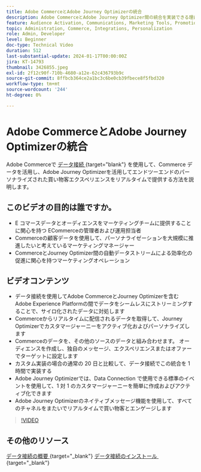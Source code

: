 ```yaml
---
title: Adobe CommerceとAdobe Journey Optimizerの統合
description: Adobe CommerceとAdobe Journey Optimizer間の統合を実装できる理由と方法を説明します。
feature: Audience Activation, Communications, Marketing Tools, Promotions/Events
topic: Administration, Commerce, Integrations, Personalization
role: Admin, Developer
level: Beginner
doc-type: Technical Video
duration: 512
last-substantial-update: 2024-01-17T00:00:00Z
jira: KT-14793
thumbnail: 3426855.jpeg
exl-id: 2f12c90f-710b-4680-a12e-62c436793b9c
source-git-commit: 8ffbcb364ce2a1bc3c6be0cb39fbece8f5fbd320
workflow-type: tm+mt
source-wordcount: '244'
ht-degree: 0%

---
```


# Adobe CommerceとAdobe Journey Optimizerの統合

Adobe Commerceで [&#x200B; データ接続 &#x200B;](https://experienceleague.adobe.com/docs/commerce-merchant-services/data-connection/overview.html?lang=ja){target="blank"} を使用して、Commerce データを活用し、Adobe Journey Optimizerを活用してエンドツーエンドのパーソナライズされた買い物客エクスペリエンスをリアルタイムで提供する方法を説明します。

## このビデオの目的は誰ですか。

- E コマースデータとオーディエンスをマーケティングチームに提供することに関心を持つ ECommerceの管理者および運用担当者
- Commerceの顧客データを使用して、パーソナライゼーションを大規模に推進したいと考えているマーケティングマネージャー
- CommerceとJourney Optimizer間の自動データストリームによる効率化の促進に関心を持つマーケティングオペレーション

## ビデオコンテンツ

- データ接続を使用してAdobe CommerceとJourney Optimizerを含むAdobe Experience Platformの間でデータをシームレスにストリーミングすることで、サイロ化されたデータに対処します
- Commerceからリアルタイムに配信されるデータを取得して、Journey Optimizerでカスタマージャーニーをアクティブ化およびパーソナライズします
- Commerceのデータを、その他のソースのデータと組み合わせます。 オーディエンスを作成し、独自のメッセージ、エクスペリエンスまたはオファーでターゲットに設定します
- カスタム実装の場合の通常の 20 日と比較して、データ接続でこの統合を 1 時間で実装する
- Adobe Journey Optimizerでは、Data Connection で使用できる標準のイベントを使用して、1 対 1 のカスタマージャーニーを簡単に作成およびアクティブ化できます
- Adobe Journey Optimizerのネイティブメッセージ機能を使用して、すべてのチャネルをまたいでリアルタイムで買い物客とエンゲージします

>[!VIDEO](https://video.tv.adobe.com/v/3452461/?learn=on&captions=jpn)

## その他のリソース

[&#x200B; データ接続の概要 &#x200B;](https://experienceleague.adobe.com/docs/commerce-merchant-services/data-connection/overview.html?lang=ja){target="_blank"}
[&#x200B; データ接続のインストール &#x200B;](https://experienceleague.adobe.com/docs/commerce-merchant-services/data-connection/fundamentals/install.html?lang=ja){target="_blank"}
